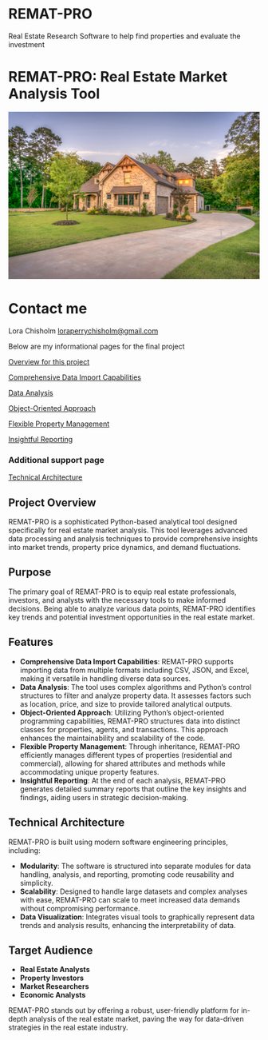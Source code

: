 # REMAT-PRO

Real Estate Research Software to help find properties and evaluate the investment

# REMAT-PRO: Real Estate Market Analysis Tool

![House](house.jpg "House - Pixabay Free Photos")

# Contact me

Lora Chisholm
loraperrychisholm@gmail.com

Below are my informational pages for the final project

[Overview for this project](https://github.com/lachisholm/Data_Structure_Discovery/blob/main/Overview.md)

[Comprehensive Data Import Capabilities](https://github.com/lachisholm/REMAT_PRO/blob/main/Comprehensive.md)

[Data Analysis](https://github.com/lachisholm/REMAT_PRO/blob/main/Data_Analysis.md?plain=1)

[Object-Oriented Approach](https://github.com/lachisholm/REMAT_PRO/blob/main/Object-oriented.md)

[Flexible Property Management](https://github.com/lachisholm/REMAT_PRO/blob/main/Management.md)

[Insightful Reporting](https://github.com/lachisholm/REMAT_PRO/blob/main/Reporting.md)

### Additional support page

[Technical Architecture](https://github.com/lachisholm/REMAT_PRO/blob/main/Architecture.md)

## Project Overview

REMAT-PRO is a sophisticated Python-based analytical tool designed specifically for real estate market analysis. This tool leverages advanced data processing and analysis techniques to provide comprehensive insights into market trends, property price dynamics, and demand fluctuations.

## Purpose

The primary goal of REMAT-PRO is to equip real estate professionals, investors, and analysts with the necessary tools to make informed decisions. Being able to analyze various data points, REMAT-PRO identifies key trends and potential investment opportunities in the real estate market.

## Features

- **Comprehensive Data Import Capabilities**: REMAT-PRO supports importing data from multiple formats including CSV, JSON, and Excel, making it versatile in handling diverse data sources.
- **Data Analysis**: The tool uses complex algorithms and Python’s control structures to filter and analyze property data. It assesses factors such as location, price, and size to provide tailored analytical outputs.
- **Object-Oriented Approach**: Utilizing Python’s object-oriented programming capabilities, REMAT-PRO structures data into distinct classes for properties, agents, and transactions. This approach enhances the maintainability and scalability of the code.
- **Flexible Property Management**: Through inheritance, REMAT-PRO efficiently manages different types of properties (residential and commercial), allowing for shared attributes and methods while accommodating unique property features.
- **Insightful Reporting**: At the end of each analysis, REMAT-PRO generates detailed summary reports that outline the key insights and findings, aiding users in strategic decision-making.

## Technical Architecture

REMAT-PRO is built using modern software engineering principles, including:

- **Modularity**: The software is structured into separate modules for data handling, analysis, and reporting, promoting code reusability and simplicity.
- **Scalability**: Designed to handle large datasets and complex analyses with ease, REMAT-PRO can scale to meet increased data demands without compromising performance.
- **Data Visualization**: Integrates visual tools to graphically represent data trends and analysis results, enhancing the interpretability of data.

## Target Audience

- **Real Estate Analysts**
- **Property Investors**
- **Market Researchers**
- **Economic Analysts**

REMAT-PRO stands out by offering a robust, user-friendly platform for in-depth analysis of the real estate market, paving the way for data-driven strategies in the real estate industry.
